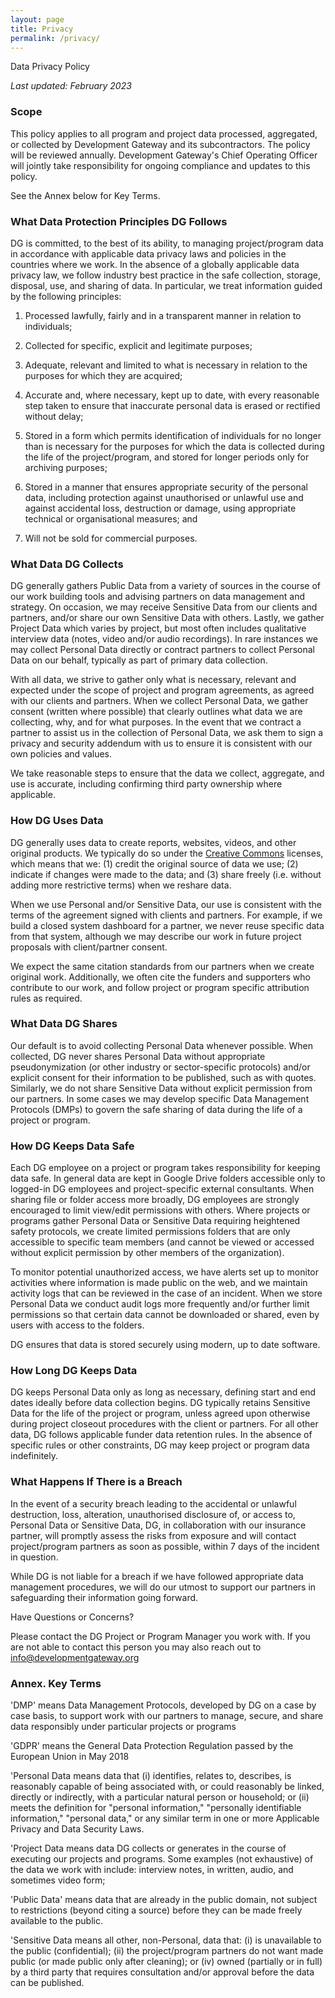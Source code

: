 ```yaml
---
layout: page
title: Privacy
permalink: /privacy/
---
```


Data Privacy Policy

_Last updated: February 2023_

### Scope

This policy applies to all program and project data processed, aggregated, or collected by Development Gateway and its subcontractors. The policy will be reviewed annually. Development Gateway's Chief Operating Officer will jointly take responsibility for ongoing compliance and updates to this policy.

See the Annex below for Key Terms.

### What Data Protection Principles DG Follows

DG is committed, to the best of its ability, to managing project/program data in accordance with applicable data privacy laws and policies in the countries where we work. In the absence of a globally applicable data privacy law, we follow industry best practice in the safe collection, storage, disposal, use, and sharing of data. In particular, we treat information guided by the following principles:

1.  Processed lawfully, fairly and in a transparent manner in relation to individuals;

2.  Collected for specific, explicit and legitimate purposes;

3.  Adequate, relevant and limited to what is necessary in relation to the purposes for which they are acquired;

4.  Accurate and, where necessary, kept up to date, with every reasonable step taken to ensure that inaccurate personal data is erased or rectified without delay;

5.  Stored in a form which permits identification of individuals for no longer than is necessary for the purposes for which the data is collected during the life of the project/program, and stored for longer periods only for archiving purposes;

6.  Stored in a manner that ensures appropriate security of the personal data, including protection against unauthorised or unlawful use and against accidental loss, destruction or damage, using appropriate technical or organisational measures; and

7.  Will not be sold for commercial purposes.

### What Data DG Collects

DG generally gathers Public Data from a variety of sources in the course of our work building tools and advising partners on data management and strategy. On occasion, we may receive Sensitive Data from our clients and partners, and/or share our own Sensitive Data with others. Lastly, we gather Project Data which varies by project, but most often includes qualitative interview data (notes, video and/or audio recordings). In rare instances we may collect Personal Data directly or contract partners to collect Personal Data on our behalf, typically as part of primary data collection.

With all data, we strive to gather only what is necessary, relevant and expected under the scope of project and program agreements, as agreed with our clients and partners. When we collect Personal Data, we gather consent (written where possible) that clearly outlines what data we are collecting, why, and for what purposes. In the event that we contract a partner to assist us in the collection of Personal Data, we ask them to sign a privacy and security addendum with us to ensure it is consistent with our own policies and values.

We take reasonable steps to ensure that the data we collect, aggregate, and use is accurate, including confirming third party ownership where applicable.

### How DG Uses Data

DG generally uses data to create reports, websites, videos, and other original products. We typically do so under the [Creative Commons](https://creativecommons.org/) licenses, which means that we: (1) credit the original source of data we use; (2) indicate if changes were made to the data; and (3) share freely (i.e. without adding more restrictive terms) when we reshare data.

When we use Personal and/or Sensitive Data, our use is consistent with the terms of the agreement signed with clients and partners. For example, if we build a closed system dashboard for a partner, we never reuse specific data from that system, although we may describe our work in future project proposals with client/partner consent.

We expect the same citation standards from our partners when we create original work. Additionally, we often cite the funders and supporters who contribute to our work, and follow project or program specific attribution rules as required.

### What Data DG Shares

Our default is to avoid collecting Personal Data whenever possible. When collected, DG never shares Personal Data without appropriate pseudonymization (or other industry or sector-specific protocols) and/or explicit consent for their information to be published, such as with quotes. Similarly, we do not share Sensitive Data without explicit permission from our partners. In some cases we may develop specific Data Management Protocols (DMPs) to govern the safe sharing of data during the life of a project or program.

### How DG Keeps Data Safe

Each DG employee on a project or program takes responsibility for keeping data safe. In general data are kept in Google Drive folders accessible only to logged-in DG employees and project-specific external consultants. When sharing file or folder access more broadly, DG employees are strongly encouraged to limit view/edit permissions with others. Where projects or programs gather Personal Data or Sensitive Data requiring heightened safety protocols, we create limited permissions folders that are only accessible to specific team members (and cannot be viewed or accessed without explicit permission by other members of the organization).

To monitor potential unauthorized access, we have alerts set up to monitor activities where information is made public on the web, and we maintain activity logs that can be reviewed in the case of an incident. When we store Personal Data we conduct audit logs more frequently and/or further limit permissions so that certain data cannot be downloaded or shared, even by users with access to the folders.

DG ensures that data is stored securely using modern, up to date software.

### How Long DG Keeps Data

DG keeps Personal Data only as long as necessary, defining start and end dates ideally before data collection begins. DG typically retains Sensitive Data for the life of the project or program, unless agreed upon otherwise during project closeout procedures with the client or partners. For all other data, DG follows applicable funder data retention rules. In the absence of specific rules or other constraints, DG may keep project or program data indefinitely.

### What Happens If There is a Breach

In the event of a security breach leading to the accidental or unlawful destruction, loss, alteration, unauthorised disclosure of, or access to, Personal Data or Sensitive Data, DG, in collaboration with our insurance partner, will promptly assess the risks from exposure and will contact project/program partners as soon as possible, within 7 days of the incident in question.

While DG is not liable for a breach if we have followed appropriate data management procedures, we will do our utmost to support our partners in safeguarding their information going forward.

Have Questions or Concerns?

Please contact the DG Project or Program Manager you work with. If you are not able to contact this person you may also reach out to info@developmentgateway.org

### Annex. Key Terms

'DMP' means Data Management Protocols, developed by DG on a case by case basis, to support work with our partners to manage, secure, and share data responsibly under particular projects or programs

'GDPR' means the General Data Protection Regulation passed by the European Union in May 2018

'Personal Data means data that (i) identifies, relates to, describes, is reasonably capable of being associated with, or could reasonably be linked, directly or indirectly, with a particular natural person or household; or (ii) meets the definition for "personal information," "personally identifiable information," "personal data," or any similar term in one or more Applicable Privacy and Data Security Laws.

'Project Data means data DG collects or generates in the course of executing our projects and programs. Some examples (not exhaustive) of the data we work with include: interview notes, in written, audio, and sometimes video form;

'Public Data' means data that are already in the public domain, not subject to restrictions (beyond citing a source) before they can be made freely available to the public.

'Sensitive Data means all other, non-Personal, data that: (i)  is unavailable to the public (confidential); (ii) the project/program partners do not want made public (or made public only after cleaning); or (iv) owned (partially or in full) by a third party that requires consultation and/or approval before the data can be published.
